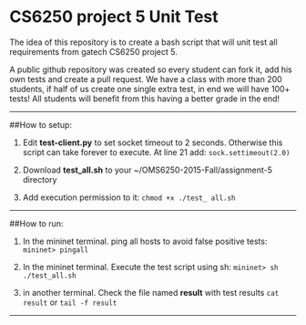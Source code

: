 
# CS6250 project 5 Unit Test
The idea of this repository is to create a bash script that will unit test all requirements from gatech CS6250 project 5. 

A public github repository was created so every student can fork it, add his own tests and create a pull request. We have a class with more than 200 students, if half of us create one single extra test, in end we will have 100+ tests! All students will benefit from this having a better grade in the end! 

-------------

##How to setup:

 1. Edit **test-client.py** to set socket timeout to 2 seconds. Otherwise this script can take forever to execute.
At line 21 add: 
`sock.settimeout(2.0)`

 2. Download **test_all.sh** to your ~/OMS6250-2015-Fall/assignment-5 directory

 3. Add execution permission to it: `chmod +x ./test_ all.sh `


-------------

##How to run:

 1. In the mininet terminal. ping all hosts to avoid false positive tests:
`mininet> pingall`

 2. In the mininet terminal. Execute the test script using sh:
`mininet> sh ./test_all.sh`

 3. in another terminal. Check the file named **result** with test results 
 `cat result` or `tail -f result`

-------------
